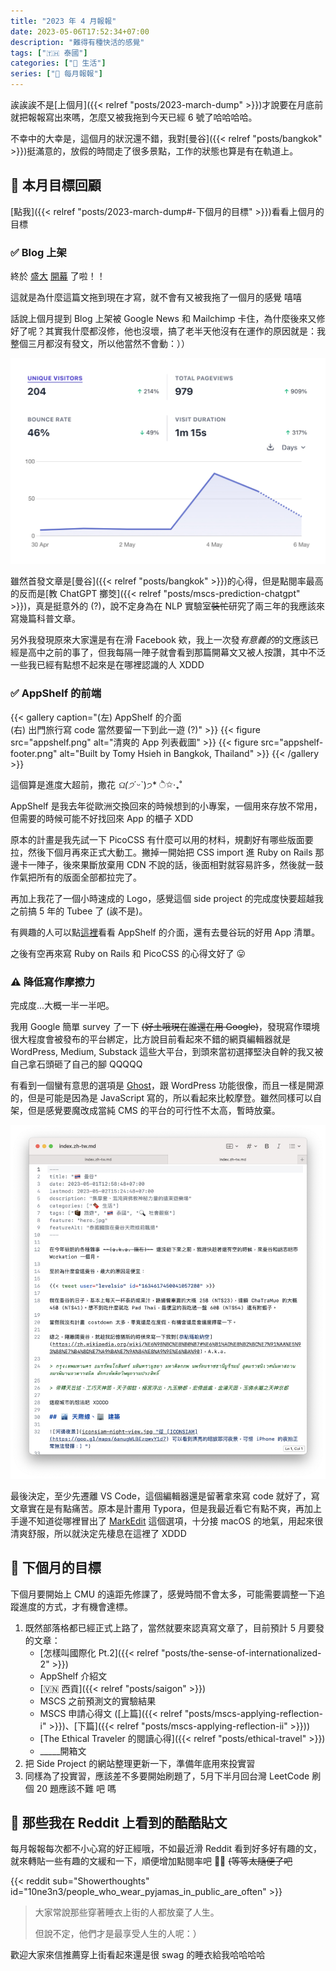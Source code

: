 ```yaml
---
title: "2023 年 4 月報報"
date: 2023-05-06T17:52:34+07:00
description: "難得有種快活的感覺"
tags: ["🇹🇭 泰國"]
categories: ["🍫 生活"]
series: ["📰 每月報報"]
---
```


誒誒誒不是[上個月]({{< relref "posts/2023-march-dump" >}})才說要在月底前就把報報寫出來嗎，怎麼又被我拖到今天已經 6 號了哈哈哈哈。

不幸中的大幸是，這個月的狀況還不錯，我對[曼谷]({{< relref "posts/bangkok" >}})挺滿意的，放假的時間走了很多景點，工作的狀態也算是有在軌道上。

## 🎯 本月目標回顧

[點我]({{< relref "posts/2023-march-dump#-下個月的目標" >}})看看上個月的目標

### ✅ Blog 上架

終於 [盛大](https://www.facebook.com/tomy0000000/posts/pfbid0jLdHuVTYxpNund6aMH6UtmnryzgAwMepUPFHMCG5g9ZXqbB7Asrg1Bu8iWPvcfY7l) [開幕](https://www.instagram.com/p/Cr0X7qaLlxm/) 了啦！！

這就是為什麼這篇文拖到現在才寫，就不會有又被我拖了一個月的感覺 嘻嘻

話說上個月提到 Blog 上架被 Google News 和 Mailchimp 卡住，為什麼後來又修好了呢？其實我什麼都沒修，他也沒壞，搞了老半天他沒有在運作的原因就是：我整個三月都沒有發文，所以他當然不會動：））

![開幕當週的統計數據](opening-stats.jpg "在上線的 2 天內，有將近 200 人次的造訪，5 個人訂閱了電子報，算是比預期的成果來得好一點")

雖然首發文章是[曼谷]({{< relref "posts/bangkok" >}})的心得，但是點閱率最高的反而是[教 ChatGPT 擲筊]({{< relref "posts/mscs-prediction-chatgpt" >}})，真是挺意外的 (?)，說不定身為在 NLP 實驗室~~裝忙~~研究了兩三年的我應該來寫幾篇科普文章。

另外我發現原來大家還是有在滑 Facebook 欸，我上一次發*有意義的*的文應該已經是高中之前的事了，但我每隔一陣子就會看到那篇開幕文又被人按讚，其中不泛一些我已經有點想不起來是在哪裡認識的人 XDDD

### ✅ AppShelf 的前端

{{< gallery caption="(左) AppShelf 的介面<br/>(右) 出門旅行寫 code 當然要留一下到此一遊 (?)" >}}
    {{< figure src="appshelf.png" alt="清爽的 App 列表截圖" >}}
    {{< figure src="appshelf-footer.png" alt="Built by Tomy Hsieh in Bangkok, Thailand" >}}
{{< /gallery >}}

這個算是進度大超前，撒花 *ଘ(੭*ˊᵕˋ)੭* ੈ✩‧₊˚

AppShelf 是我去年從歐洲交換回來的時候想到的小專案，一個用來存放不常用，但需要的時候可能不好找回來 App 的櫃子 XDD

原本的計畫是我先試一下 PicoCSS 有什麼可以用的材料，規劃好有哪些版面要拉，然後下個月再來正式大動工。撇掉一開始把 CSS import 進 Ruby on Rails 那邊卡一陣子，後來果斷放棄用 CDN 不說的話，後面相對就容易許多，然後就一鼓作氣把所有的版面全部都拉完了。

再加上我花了一個小時速成的 Logo，感覺這個 side project 的完成度快要超越我之前搞 5 年的 Tubee 了 (誒不是)。

有興趣的人可以點[這裡](https://appshelf.tomy.tech/lists/644f44d1766d6b02089b521b)看看 AppShelf 的介面，還有去曼谷玩的好用 App 清單。

之後有空再來寫 Ruby on Rails 和 PicoCSS 的心得文好了 😛

### ⚠️ 降低寫作摩擦力

完成度...大概一半一半吧。

我用 Google 簡單 survey 了一下 ~~(好土哦現在誰還在用 Google)~~，發現寫作環境很大程度會被發布的平台綁定，比方說目前看起來不錯的網頁編輯器就是 WordPress, Medium, Substack 這些大平台，到頭來當初選擇堅決自幹的我又被自己拿石頭砸了自己的腳 QQQQQ

有看到一個蠻有意思的選項是 [Ghost](https://ghost.org)，跟 WordPress 功能很像，而且一樣是開源的，但是可能是因為是 JavaScript 寫的，所以看起來比較摩登。雖然同樣可以自架，但是感覺要魔改成當純 CMS 的平台的可行性不太高，暫時放棄。

![界面清爽的編輯器截圖](markedit-screenshot.png "MarkEdit 編輯器截圖")

最後決定，至少先遷離 VS Code，這個編輯器還是留著拿來寫 code 就好了，寫文章實在是有點痛苦。原本是計畫用 Typora，但是我最近看它有點不爽，再加上手邊不知道從哪裡冒出了 [MarkEdit](https://apps.apple.com/app/id1669953820) 這個選項，十分接 macOS 的地氣，用起來很清爽舒服，所以就決定先棲息在這裡了 XDDD

## 🎯 下個月的目標

下個月要開始上 CMU 的遠距先修課了，感覺時間不會太多，可能需要調整一下追蹤進度的方式，才有機會達標。

1. 既然部落格都已經正式上路了，當然就要來認真寫文章了，目前預計 5 月要發的文章：
    - [怎樣叫國際化 Pt.2]({{< relref "posts/the-sense-of-internationalized-2" >}})
    - AppShelf 介紹文
    - [🇻🇳 西貢]({{< relref "posts/saigon" >}})
    - MSCS 之前預測文的實驗結果
    - MSCS 申請心得文 ([上篇]({{< relref "posts/mscs-applying-reflection-i" >}})、[下篇]({{< relref "posts/mscs-applying-reflection-ii" >}}))
    - [The Ethical Traveler 的閱讀心得]({{< relref "posts/ethical-travel" >}})
    - _____開箱文
2. 把 Side Project 的網站整理更新一下，準備年底用來投實習
3. 同樣為了投實習，應該差不多要開始刷題了，5月下半月回台灣 LeetCode 刷個 20 題應該不難 吧 嗎

## 👻 那些我在 Reddit 上看到的酷酷貼文

每月報報每次都不小心寫的好正經哦，不如最近滑 Reddit 看到好多好有趣的文，就來轉貼一些有趣的文緩和一下，順便增加點閱率吧 👍🏻 ~~(等等太隨便了吧~~

{{< reddit sub="Showerthoughts" id="10ne3n3/people_who_wear_pyjamas_in_public_are_often" >}}

> 大家常說那些穿著睡衣上街的人都放棄了人生。
>
> 但說不定，他們才是最享受人生的人呢：）

歡迎大家來信推薦穿上街看起來還是很 swag 的睡衣給我哈哈哈哈
